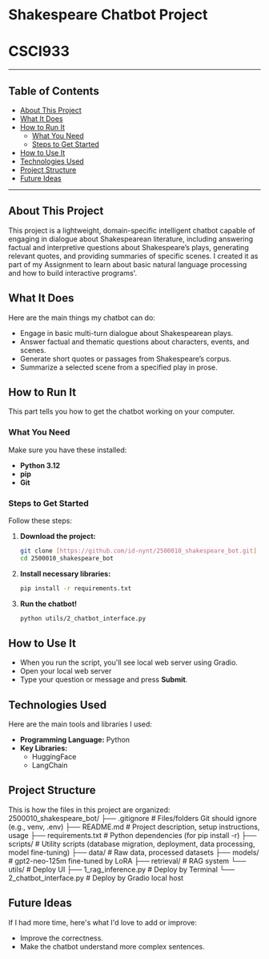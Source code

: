 ﻿# Shakespeare Chatbot Project

# CSCI933

---

## Table of Contents

- [About This Project](#about-this-project)
- [What It Does](#what-it-does)
- [How to Run It](#how-to-run-it)
  - [What You Need](#what-you-need)
  - [Steps to Get Started](#steps-to-get-started)
- [How to Use It](#how-to-use-it)
- [Technologies Used](#technologies-used)
- [Project Structure](#project-structure)
- [Future Ideas](#future-ideas)

---

## About This Project

This project is a lightweight, domain-specific intelligent chatbot capable of engaging in dialogue about Shakespearean literature, including answering factual and interpretive questions about Shakespeare’s plays, generating relevant quotes, and providing summaries of specific scenes. I created it as part of my Assignment to learn about basic natural language processing and how to build interactive programs'.

## What It Does

Here are the main things my chatbot can do:

- Engage in basic multi-turn dialogue about Shakespearean plays.
- Answer factual and thematic questions about characters, events, and scenes.
- Generate short quotes or passages from Shakespeare’s corpus.
- Summarize a selected scene from a specified play in prose.

## How to Run It

This part tells you how to get the chatbot working on your computer.

### What You Need

Make sure you have these installed:

- **Python 3.12**
- **pip**
- **Git**

### Steps to Get Started

Follow these steps:

1.  **Download the project:**

    ```bash
    git clone [https://github.com/id-nynt/2500010_shakespeare_bot.git]
    cd 2500010_shakespeare_bot

    ```

2.  **Install necessary libraries:**
    ```bash
    pip install -r requirements.txt
    ```
3.  **Run the chatbot!**
    ```bash
    python utils/2_chatbot_interface.py
    ```

## How to Use It

- When you run the script, you'll see local web server using Gradio.
- Open your local web server
- Type your question or message and press **Submit**.

## Technologies Used

Here are the main tools and libraries I used:

- **Programming Language:** Python
- **Key Libraries:**
  - HuggingFace
  - LangChain

## Project Structure

This is how the files in this project are organized:
2500010_shakespeare_bot/
├── .gitignore # Files/folders Git should ignore (e.g., venv, .env)
├── README.md # Project description, setup instructions, usage
├── requirements.txt # Python dependencies (for pip install -r)
├── scripts/ # Utility scripts (database migration, deployment, data processing, model fine-tuning)
├── data/ # Raw data, processed datasets
├── models/ # gpt2-neo-125m fine-tuned by LoRA
├── retrieval/ # RAG system
└── utils/ # Deploy UI
├── 1_rag_inference.py # Deploy by Terminal
└── 2_chatbot_interface.py # Deploy by Gradio local host

## Future Ideas

If I had more time, here's what I'd love to add or improve:

- Improve the correctness.
- Make the chatbot understand more complex sentences.
